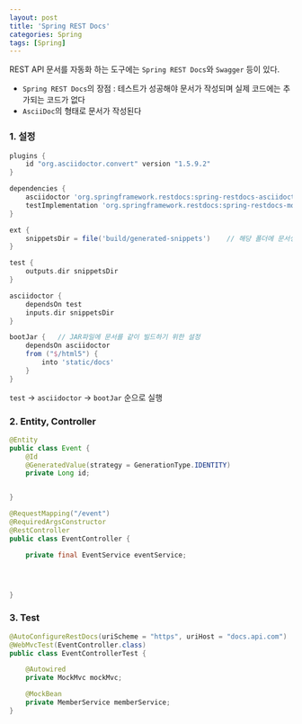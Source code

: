 ```yaml
---
layout: post
title: 'Spring REST Docs'
categories: Spring
tags: [Spring]
---
```

REST API 문서를 자동화 하는 도구에는 `Spring REST Docs`와 `Swagger` 등이 있다.  
- `Spring REST Docs`의 장점 : 테스트가 성공해야 문서가 작성되며 실제 코드에는 추가되는 코드가 없다
- `AsciiDoc`의 형태로 문서가 작성된다

### 1. 설정

```gradle
plugins { 
	id "org.asciidoctor.convert" version "1.5.9.2"
}

dependencies {
	asciidoctor 'org.springframework.restdocs:spring-restdocs-asciidoctor'
	testImplementation 'org.springframework.restdocs:spring-restdocs-mockmvc'
}

ext { 
	snippetsDir = file('build/generated-snippets')    // 해당 폴더에 문서생성
}

test {
	outputs.dir snippetsDir
}

asciidoctor {
	dependsOn test
	inputs.dir snippetsDir
}

bootJar {   // JAR파일에 문서를 같이 빌드하기 위한 설정
	dependsOn asciidoctor
	from ("$/html5") {
		into 'static/docs'
	}
}
```
`test` → `asciidoctor` → `bootJar` 순으로 실행


### 2. Entity, Controller

```java
@Entity
public class Event {
    @Id
    @GeneratedValue(strategy = GenerationType.IDENTITY)
    private Long id;


}
```

```java
@RequestMapping("/event")
@RequiredArgsConstructor
@RestController
public class EventController {

    private final EventService eventService;




}
```


### 3. Test

```java
@AutoConfigureRestDocs(uriScheme = "https", uriHost = "docs.api.com")
@WebMvcTest(EventController.class)
public class EventControllerTest {

    @Autowired
    private MockMvc mockMvc;

    @MockBean
    private MemberService memberService;
}
```